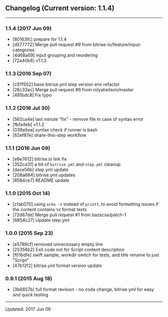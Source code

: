 ## Changelog (Current version: 1.1.4)

-----------------

### 1.1.4 (2017 Jun 09)

* [80163fc] prepare for 1.1.4
* [d577772] Merge pull request #9 from bitrise-io/feature/input-categories
* [4d68a69] input grouping and reordering
* [72a40b8] v1.1.3

### 1.1.3 (2016 Sep 07)

* [c97f552] base bitrise.yml step version env refactor
* [26c32ec] Merge pull request #6 from rolyatwilson/master
* [481bdc8] Fix typo

### 1.1.2 (2016 Jul 30)

* [562ca4e] last minute "fix" - remove file in case of syntax error
* [fbfa4eb] v1.1.2
* [038a5ea] syntax check if runner is bash
* [62ef87e] share-this-step workflow

### 1.1.1 (2016 Jun 09)

* [e6e7612] bitrise.io link fix
* [352ca31] a bit of `bitrise.yml` and `step.yml` cleanup
* [dace56b] step yml update
* [208a684] bitrise.yml updates
* [8584ce7] README update

### 1.1.0 (2015 Oct 14)

* [c1ab070] using `echo -n` instead of `printf`, to avoid formatting issues if the content contains `%X` format texts
* [72d67de] Merge pull request #1 from bazscsa/patch-1
* [6854c27] Update step.yml

### 1.0.0 (2015 Sep 23)

* [e5789cf] removed unnecessary empty line
* [25356b2] Exit code not for Script content description
* [f016dfe] swift sample, workdir switch for tests, and title rename to just "Script"
* [47b12f2] bitrise.yml format version update

### 0.9.1 (2015 Aug 18)

* [3b6857b] full format revision - no code change, bitrise.yml for easy and quick testing

-----------------

Updated: 2017 Jun 09